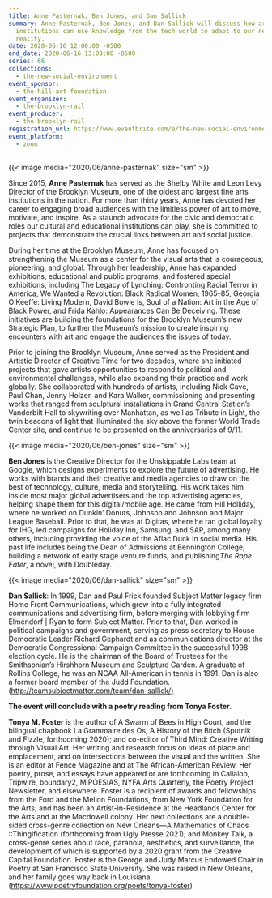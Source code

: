 ```yaml
---
title: Anne Pasternak, Ben Jones, and Dan Sallick
summary: Anne Pasternak, Ben Jones, and Dan Sallick will discuss how arts
  institutions can use knowledge from the tech world to adapt to our new social
  reality.
date: 2020-06-16 12:00:00 -0500
end_date: 2020-06-16 13:00:00 -0500
series: 66
collections:
  - the-new-social-environment
event_sponsor:
  - the-hill-art-foundation
event_organizer:
  - the-brooklyn-rail
event_producer:
  - the-brooklyn-rail
registration_url: https://www.eventbrite.com/e/the-new-social-environment-66-anne-pasternak-ben-jones-and-dan-sallick-tickets-108914674724
event_platform:
  - zoom
---
```

{{< image media="2020/06/anne-pasternak" size="sm" >}}

Since 2015, **Anne Pasternak** has served as the Shelby White and Leon Levy Director of the Brooklyn Museum, one of the oldest and largest fine arts institutions in the nation. For more than thirty years, Anne has devoted her career to engaging broad audiences with the limitless power of art to move, motivate, and inspire. As a staunch advocate for the civic and democratic roles our cultural and educational institutions can play, she is committed to projects that demonstrate the crucial links between art and social justice.

During her time at the Brooklyn Museum, Anne has focused on strengthening the Museum as a center for the visual arts that is courageous, pioneering, and global. Through her leadership, Anne has expanded exhibitions, educational and public programs, and fostered special exhibitions, including The Legacy of Lynching: Confronting Racial Terror in America, We Wanted a Revolution: Black Radical Women, 1965–85, Georgia O’Keeffe: Living Modern, David Bowie is, Soul of a Nation: Art in the Age of Black Power, and Frida Kahlo: Appearances Can Be Deceiving. These initiatives are building the foundations for the Brooklyn Museum’s new Strategic Plan, to further the Museum’s mission to create inspiring encounters with art and engage the audiences the issues of today.

Prior to joining the Brooklyn Museum, Anne served as the President and Artistic Director of Creative Time for two decades, where she initiated projects that gave artists opportunities to respond to political and environmental challenges, while also expanding their practice and work globally. She collaborated with hundreds of artists, including Nick Cave, Paul Chan, Jenny Holzer, and Kara Walker, commissioning and presenting works that ranged from sculptural installations in Grand Central Station’s Vanderbilt Hall to skywriting over Manhattan, as well as Tribute in Light, the twin beacons of light that illuminated the sky above the former World Trade Center site, and continue to be presented on the anniversaries of 9/11.

{{< image media="2020/06/ben-jones" size="sm" >}}

**Ben Jones** is the Creative Director for the Unskippable Labs team at Google, which designs experiments to explore the future of advertising. He works with brands and their creative and media agencies to draw on the best of technology, culture, media and storytelling. His work takes him inside most major global advertisers and the top advertising agencies, helping shape them for this digital/mobile age. He came from Hill Holliday, where he worked on Dunkin’ Donuts, Johnson and Johnson and Major League Baseball. Prior to that, he was at Digitas, where he ran global loyalty for IHG, led campaigns for Holiday Inn, Samsung, and SAP, among many others, including providing the voice of the Aflac Duck in social media. His past life includes being the Dean of Admissions at Bennington College, building a network of early stage venture funds, and publishing*The Rope Eater*, a novel, with Doubleday.



{{< image media="2020/06/dan-sallick" size="sm" >}}

**Dan Sallick**: In 1999, Dan and Paul Frick founded Subject Matter legacy firm Home Front Communications, which grew into a fully integrated communications and advertising firm, before merging with lobbying firm Elmendorf | Ryan to form Subject Matter. Prior to that, Dan worked in political campaigns and government, serving as press secretary to House Democratic Leader Richard Gephardt and as communications director at the Democratic Congressional Campaign Committee in the successful 1998 election cycle. He is the chairman of the Board of Trustees for the Smithsonian’s Hirshhorn Museum and Sculpture Garden. A graduate of Rollins College, he was an NCAA All-American in tennis in 1991. Dan is also a former board member of the Judd Foundation. ([http://teamsubjectmatter.com/team/dan-sallick/)](http://teamsubjectmatter.com/team/dan-sallick/)

**The event will conclude with a poetry reading from Tonya Foster.**

**Tonya M. Foster** is the author of A Swarm of Bees in High Court, and the bilingual chapbook La Grammaire des Os; A History of the Bitch (Sputnik and Fizzle, forthcoming 2020); and co-editor of Third Mind: Creative Writing through Visual Art. Her writing and research focus on ideas of place and emplacement, and on intersections between the visual and the written. She is an editor at Fence Magazine and at The African-American Review. Her poetry, prose, and essays have appeared or are forthcoming in Callaloo, Tripwire, boundary2, MiPOESIAS, NYFA Arts Quarterly, the Poetry Project Newsletter, and elsewhere. Foster is a recipient of awards and fellowships from the Ford and the Mellon Foundations, from New York Foundation for the Arts; and has been an Artist-in-Residence at the Headlands Center for the Arts and at the Macdowell colony. Her next collections are a double-sided cross-genre collection on New Orleans—A Mathematics of Chaos ::Thingification (forthcoming from Ugly Presse 2021); and Monkey Talk, a cross-genre series about race, paranoia, aesthetics, and surveillance, the development of which is supported by a 2020 grant from the Creative Capital Foundation. Foster is the George and Judy Marcus Endowed Chair in Poetry at San Francisco State University. She was raised in New Orleans, and her family goes way back in Louisiana. (<https://www.poetryfoundation.org/poets/tonya-foster>)